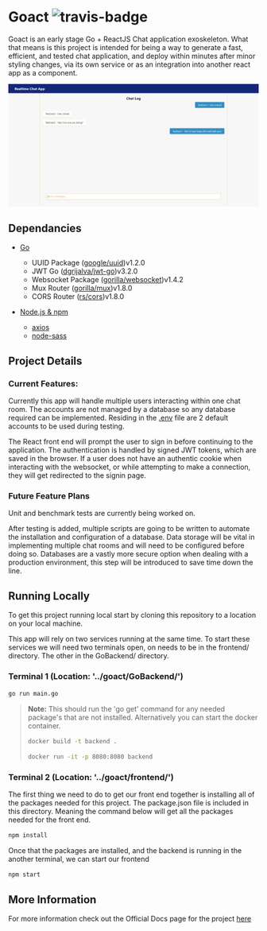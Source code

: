 # Goact ![travis-badge](https://app.travis-ci.com/Syssos/goact.svg?branch=main)
Goact is an early stage Go + ReactJS Chat application exoskeleton. What that means is this project is intended for being a way to generate a fast, efficient, and tested chat application, and deploy within minutes after minor styling changes, via its own service or as an integration into another react app as a component.

<p align="center">
  <img src="https://github.com/Syssos/goact/blob/main/GoactExample.png" alt="goact example img"/>
</p>

## Dependancies
- [Go](https://golang.org/)
	* UUID Package ([google/uuid](https://github.com/google/uuid))v1.2.0
	* JWT Go ([dgrijalva/jwt-go](https://github.com/dgrijalva/jwt-go))v3.2.0
	* Websocket Package ([gorilla/websocket](https://github.com/gorilla/websocket))v1.4.2
	* Mux Router ([gorilla/mux](https://github.com/gorilla/mux))v1.8.0
	* CORS Router ([rs/cors](https://github.com/rs/cors))v1.8.0

- [Node.js & npm](https://docs.npmjs.com/downloading-and-installing-node-js-and-npm)
	* [axios](https://www.npmjs.com/package/axios)
	* [node-sass](https://www.npmjs.com/package/node-sass)

## Project Details
### Current Features:

Currently this app will handle multiple users interacting within one chat room. The accounts are not managed by a database so any database required can be implemented. Residing in the [.env](https://github.com/Syssos/goact/blob/main/backend/.env) file are 2 default accounts to be used during testing.

The React front end will prompt the user to sign in before continuing to the application. The authentication is handled by signed JWT tokens, which are saved in the browser. If a user does not have an authentic cookie when interacting with the websocket, or while attempting to make a connection, they will get redirected to the signin page.

### Future Feature Plans

Unit and benchmark tests are currently being worked on.

After testing is added, multiple scripts are going to be written to automate the installation and configuration of a database. Data storage will be vital in implementing multiple chat rooms and will need to be configured before doing so. Databases are a vastly more secure option when dealing with a production environment, this step will be introduced to save time down the line.


## Running Locally
To get this project running local start by cloning this repository to a location on your local machine.

This app will rely on two services running at the same time. To start these services we will need two terminals open, on needs to be in the frontend/ directory. The other in the GoBackend/ directory.

### Terminal 1 (Location: '../goact/GoBackend/')

```bash
go run main.go
```

> **Note:** This should run the 'go get' command for any needed package's that are not installed.
> Alternatively you can start the docker container.
> ```bash
> docker build -t backend .
> ```
> ```bash
> docker run -it -p 8080:8080 backend
> ```

### Terminal 2 (Location: '../goact/frontend/')
The first thing we need to do to get our front end together is installing all of the packages needed for this project. The package.json file is included in this directory. Meaning the command below will get all the packages needed for the front end.

```bash
npm install
```

Once that the packages are installed, and the backend is running in the another terminal, we can start our frontend

```bash
npm start
```
## More Information

For more information check out the Official Docs page for the project [here](https://docs.codyparal.com/?project=3&category=intro_ga)
